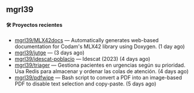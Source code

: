 ## mgrl39 












#### 🛠 Proyectos recientes

- [mgrl39/MLX42docs](https://github.com/mgrl39/MLX42docs) — Automatically generates web-based documentation for Codam&#39;s MLX42 library using Doxygen. (1 day ago)
- [mgrl39/jutge](https://github.com/mgrl39/jutge) —  (3 days ago)
- [mgrl39/idescat-poblacio](https://github.com/mgrl39/idescat-poblacio) — Idescat (2023) (4 days ago)
- [mgrl39/triager](https://github.com/mgrl39/triager) — Gestiona pacientes en urgencias según su prioridad. Usa Redis para almacenar y ordenar las colas de atención. (4 days ago)
- [mgrl39/pdfwipe](https://github.com/mgrl39/pdfwipe) — Bash script to convert a PDF into an image-based PDF to disable text selection and copy-paste. (5 days ago)




